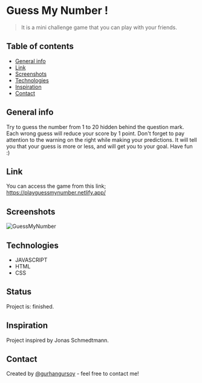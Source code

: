 # Guess My Number !
> It is a mini challenge game that you can play with your friends.

## Table of contents
* [General info](#general-info)
* [Link](#link)
* [Screenshots](#screenshots)
* [Technologies](#technologies)
* [Inspiration](#inspiration)
* [Contact](#contact)

## General info
Try to guess the number from 1 to 20 hidden behind the question mark. Each wrong guess will reduce your score by 1 point. 
Don't forget to pay attention to the warning on the right while making your predictions. 
It will tell you that your guess is more or less, and will get you to your goal. 
Have fun :)

## Link
You can access the game from this link;
https://playguessmynumber.netlify.app/

## Screenshots
![GuessMyNumber](https://user-images.githubusercontent.com/73755991/104811321-aae5bf00-580b-11eb-8850-076debe8660d.gif)

## Technologies
* JAVASCRIPT
* HTML
* CSS

## Status
Project is: finished.

## Inspiration
Project inspired by Jonas Schmedtmann.

## Contact
Created by [@gurhangursoy](https://www.linkedin.com/in/gurhan-gursoy/) - feel free to contact me!
